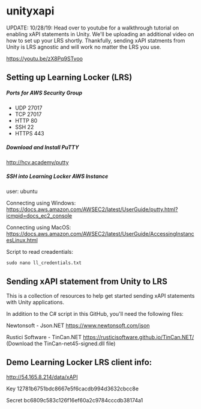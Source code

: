 # unityxapi

UPDATE: 10/28/19:
Head over to youtube for a walkthrough tutorial on enabling xAPI statements in Unity. We'll be uploading an additional video on how to set up your LRS shortly. Thankfully, sending xAPI statments from Unity is LRS agnostic and will work no matter the LRS you use.

https://youtu.be/zX8Pq9STvoo


## Setting up Learning Locker (LRS)

##### Ports for AWS Security Group

- UDP 27017
- TCP 27017
- HTTP 80
- SSH 22
- HTTPS 443

##### Download and Install PuTTY
http://hcv.academy/putty

##### SSH into Learning Locker AWS Instance
user: ubuntu

Connecting using Windows: https://docs.aws.amazon.com/AWSEC2/latest/UserGuide/putty.html?icmpid=docs_ec2_console

Connecting using MacOS: https://docs.aws.amazon.com/AWSEC2/latest/UserGuide/AccessingInstancesLinux.html

Script to read creadentials: 

`sudo nano ll_credentials.txt`


## Sending xAPI statement from Unity to LRS

This is a collection of resources to help get started sending xAPI statements with Unity applications.

In addition to the C# script in this GitHub, you'll need the following files:

Newtonsoft - Json.NET
https://www.newtonsoft.com/json

Rustici Software - TinCan.NET
https://rusticisoftware.github.io/TinCan.NET/
(Download the TinCan-net45-signed.dll file)

## Demo Learning Locker LRS client info:

http://54.165.8.214/data/xAPI

Key
12781b6751bdc8667e5f6cacdb994d3632cbcc8e

Secret
bc6809c583c126f16ef60a2c9784cccdb38174a1
